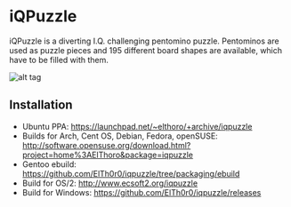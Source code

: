 # iQPuzzle
iQPuzzle is a diverting I.Q. challenging pentomino puzzle. Pentominos are used as puzzle pieces and 195 different board shapes are available, which have to be filled with them.

![alt tag](https://cn.pling.com/img/f/a/d/d/7841359a95432f690d8c2bf7a5e9723770f7.png)

## Installation
* Ubuntu PPA: https://launchpad.net/~elthoro/+archive/iqpuzzle
* Builds for Arch, Cent OS, Debian, Fedora, openSUSE:
http://software.opensuse.org/download.html?project=home%3AElThoro&package=iqpuzzle
* Gentoo ebuild: https://github.com/ElTh0r0/iqpuzzle/tree/packaging/ebuild
* Build for OS/2: http://www.ecsoft2.org/iqpuzzle
* Build for Windows: https://github.com/ElTh0r0/iqpuzzle/releases
